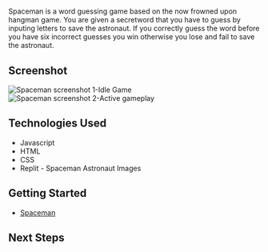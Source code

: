 # <Spaceman>
Spaceman is a word guessing game based on the now frowned upon hangman game. You are given a secretword that you have to guess by inputing letters to save the astronaut. If you correctly guess the word before you have six incorrect guesses you win otherwise you lose and fail to save the astronaut.

## Screenshot
![Spaceman screenshot 1-Idle Game](assets/Screenshot%20of%20Spaceman.png)
![Spaceman screenshot 2-Active gameplay](assets/Screenshot%20of%20Spaceman%20part%20two.png) 

## Technologies Used
* Javascript
* HTML
* CSS
* Replit - Spaceman Astronaut Images

## Getting Started
* [Spaceman](https://skysalisbury.github.io/Spaceman/)

## Next Steps

